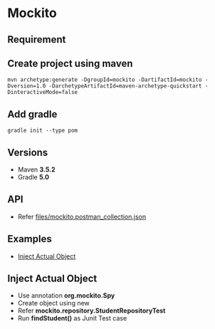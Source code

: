 # Mockito

## Requirement

## Create project using maven
```
mvn archetype:generate -DgroupId=mockito -DartifactId=mockito -Dversion=1.0 -DarchetypeArtifactId=maven-archetype-quickstart -DinteractiveMode=false
```

## Add gradle
```
gradle init --type pom
```

## Versions
* Maven **3.5.2**
* Gradle **5.0**

## API
* Refer [files/mockito.postman_collection.json](files/mockito.postman_collection.json)

## Examples
* [Inject Actual Object](#inject-actual-object)

## Inject Actual Object
* Use annotation **org.mockito.Spy**
* Create object using new
* Refer **mockito.repository.StudentRepositoryTest**
* Run **findStudent()** as Junit Test case